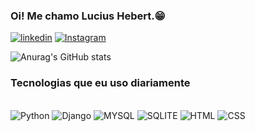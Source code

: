 ### Oi! Me chamo Lucius Hebert.😁

[![linkedin](    https://img.shields.io/badge/LinkedIn-0077B5?style=for-the-badge&logo=linkedin&logoColor=white)]()
[![Instagram](https://img.shields.io/badge/Instagram-E4405F?style=for-the-badge&logo=instagram&logoColor=white)](https://www.instagram.com/luciush_/)

![Anurag's GitHub stats](https://github-readme-stats.vercel.app/api?username=LuciusHx&show_icons=true&theme=dracula)



### Tecnologias que eu uso diariamente 

<div aling="center" style="display: inline_block"><br/>
    <img aling="center" alt="Python" src="    https://img.shields.io/badge/Python-3776AB?style=for-the-badge&logo=python&logoColor=white">
    <img aling="center" alt="Django" src="    https://img.shields.io/badge/Django-092E20?style=for-the-badge&logo=django&logoColor=white">
    <img aling="center" alt="MYSQL" src="https://img.shields.io/badge/MySQL-00000F?style=for-the-badge&logo=mysql&logoColor=white">
    <img aling="center" alt="SQLITE" src="https://img.shields.io/badge/SQLite-07405E?style=for-the-badge&logo=sqlite&logoColor=white">
    <img aling="center" alt="HTML" src="https://img.shields.io/badge/HTML5-E34F26?style=for-the-badge&logo=html5&logoColor=white">
    <img aling="center" alt="CSS" src="    https://img.shields.io/badge/CSS3-1572B6?style=for-the-badge&logo=css3&logoColor=white">
</div>
